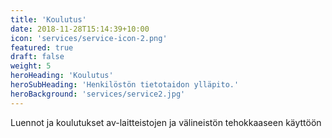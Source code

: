 ```yaml
---
title: 'Koulutus'
date: 2018-11-28T15:14:39+10:00
icon: 'services/service-icon-2.png'
featured: true
draft: false
weight: 5
heroHeading: 'Koulutus'
heroSubHeading: 'Henkilöstön tietotaidon ylläpito.'
heroBackground: 'services/service2.jpg'
---
```


Luennot ja koulutukset av-laitteistojen ja välineistön tehokkaaseen käyttöön